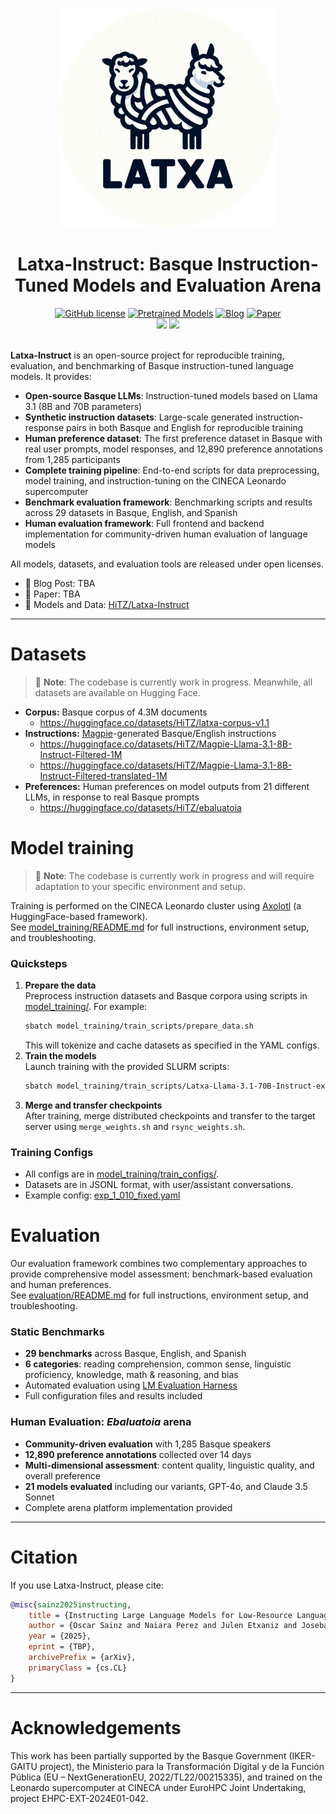 <p style="text-align: center;">
    <br>
    <img src="assets/latxa_round.png" style="height: 350px;">
    <br>
    <h1 style="text-align: center;">Latxa-Instruct: Basque Instruction-Tuned Models and Evaluation Arena</h1>
</p>

<p style="text-align: center;">
    <a href="https://github.com/hitz-zentroa/latxa-instruct/blob/main/LICENSE"><img alt="GitHub license" src="https://img.shields.io/github/license/hitz-zentroa/latxa-instruct"></a>
    <a href="https://huggingface.co/collections/HiTZ/latxa-instruct-682f356091452b0028380804"><img alt="Pretrained Models" src="https://img.shields.io/badge/🤗HuggingFace-Pretrained Models-green"></a>
    <a href="https://www.hitz.eus/en/node/340"><img alt="Blog" src="https://img.shields.io/badge/📒-Blog Post-blue"></a>
    <a href="https://arxiv.org/abs/2403.20266"><img alt="Paper" src="https://img.shields.io/badge/📖-Paper-orange"></a>
    <br>
    <a href="http://www.hitz.eus/"><img src="https://img.shields.io/badge/HiTZ-Basque%20Center%20for%20Language%20Technology-blueviolet"></a>
    <a href="http://www.ixa.eus/?language=en"><img src="https://img.shields.io/badge/IXA-%20NLP%20Group-ff3333"></a>
    <br>
    <br>
</p>

**Latxa-Instruct** is an open-source project for reproducible training, evaluation, and benchmarking of Basque instruction-tuned language models. It provides:

- **Open-source Basque LLMs**: Instruction-tuned models based on Llama 3.1 (8B and 70B parameters)
- **Synthetic instruction datasets**: Large-scale generated instruction-response pairs in both Basque and English for reproducible training
- **Human preference dataset**: The first preference dataset in Basque with real user prompts, model responses, and 12,890 preference annotations from 1,285 participants
- **Complete training pipeline**: End-to-end scripts for data preprocessing, model training, and instruction-tuning on the CINECA Leonardo supercomputer
- **Benchmark evaluation framework**: Benchmarking scripts and results across 29 datasets in Basque, English, and Spanish
- **Human evaluation framework**: Full frontend and backend implementation for community-driven human evaluation of language models

All models, datasets, and evaluation tools are released under open licenses.


- 📒 Blog Post: TBA
- 📖 Paper: TBA
- 🤗 Models and Data: [HiTZ/Latxa-Instruct](https://huggingface.co/collections/HiTZ/latxa-instruct-682f356091452b0028380804)

---

# Datasets

> 🚧 **Note**: The codebase is currently work in progress. Meanwhile, all datasets are available on Hugging Face.
> 
- **Corpus:** Basque corpus of 4.3M documents
  - https://huggingface.co/datasets/HiTZ/latxa-corpus-v1.1
- **Instructions:** [Magpie](https://github.com/magpie-align/magpie)-generated Basque/English instructions
  - https://huggingface.co/datasets/HiTZ/Magpie-Llama-3.1-8B-Instruct-Filtered-1M
  - https://huggingface.co/datasets/HiTZ/Magpie-Llama-3.1-8B-Instruct-Filtered-translated-1M
- **Preferences:** Human preferences on model outputs from 21 different LLMs, in response to real Basque prompts
  - https://huggingface.co/datasets/HiTZ/ebaluatoia

# Model training

> 🚧 **Note**: The codebase is currently work in progress and will require adaptation to your specific environment and setup.

Training is performed on the CINECA Leonardo cluster using [Axolotl](https://github.com/axolotl-ai-cloud/axolotl) (a HuggingFace-based framework).  
See [model_training/README.md](model_training/README.md) for full instructions, environment setup, and troubleshooting.

### Quicksteps

1. **Prepare the data**  
   Preprocess instruction datasets and Basque corpora using scripts in [model_training/](model_training/). For example:
   ```bash
   sbatch model_training/train_scripts/prepare_data.sh
   ```
   This will tokenize and cache datasets as specified in the YAML configs.
2. **Train the models**  
   Launch training with the provided SLURM scripts:
   ```bash
   sbatch model_training/train_scripts/Latxa-Llama-3.1-70B-Instruct-exp_2_101.sh
   ```
3. **Merge and transfer checkpoints**  
   After training, merge distributed checkpoints and transfer to the target server using `merge_weights.sh` and `rsync_weights.sh`.

### Training Configs

- All configs are in [model_training/train_configs/](model_training/train_configs/).
- Datasets are in JSONL format, with user/assistant conversations.
- Example config: [exp_1_010_fixed.yaml](model_training/train_configs/exp_1_010_fixed.yaml)

# Evaluation

Our evaluation framework combines two complementary approaches to provide comprehensive model assessment: benchmark-based evaluation and human preferences.  
See [evaluation/README.md](evaluation/README.md) for full instructions, environment setup, and troubleshooting.

### Static Benchmarks
- **29 benchmarks** across Basque, English, and Spanish
- **6 categories**: reading comprehension, common sense, linguistic proficiency, knowledge, math & reasoning, and bias
- Automated evaluation using [LM Evaluation Harness](https://github.com/EleutherAI/lm-evaluation-harness)
- Full configuration files and results included

### Human Evaluation: _Ebaluatoia_ arena
- **Community-driven evaluation** with 1,285 Basque speakers
- **12,890 preference annotations** collected over 14 days
- **Multi-dimensional assessment**: content quality, linguistic quality, and overall preference
- **21 models evaluated** including our variants, GPT-4o, and Claude 3.5 Sonnet
- Complete arena platform implementation provided

---

# Citation

If you use Latxa-Instruct, please cite:

```bibtex
@misc{sainz2025instructing,
    title = {Instructing Large Language Models for Low-Resource Languages: A Systematic Study for Basque},
    author = {Oscar Sainz and Naiara Perez and Julen Etxaniz and Joseba Fernandez de Landa and Itziar Aldabe and Iker García-Ferrero and Aimar Zabala and Ekhi Azurmendi and German Rigau and Eneko Agirre and Mikel Artetxe and Aitor Soroa},
    year = {2025},
    eprint = {TBP},
    archivePrefix = {arXiv},
    primaryClass = {cs.CL}
}
```

---

# Acknowledgements

This work has been partially supported by the Basque Government (IKER-GAITU project), the Ministerio para la Transformación Digital y de la Función Pública (EU – NextGenerationEU,
2022/TL22/00215335), and trained on the Leonardo supercomputer at CINECA under EuroHPC Joint Undertaking, project EHPC-EXT-2024E01-042.